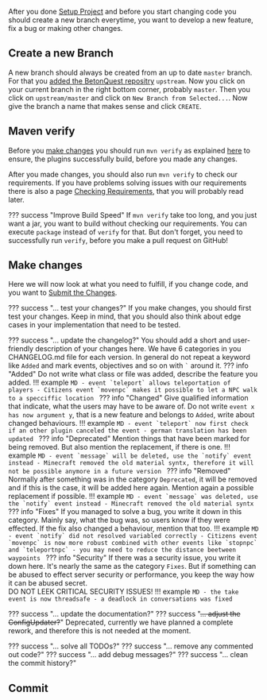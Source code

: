 After you done [Setup Project](./Setup-Project.md) and before you start changing code you should create a new branch 
everytime, you want to develop a new feature, fix a bug or making other changes.

## Create a new Branch
A new branch should always be created from an up to date `master` branch.
For that you [added the BetonQuest repositry](./Setup-Project.md#adding-remote-repository) `upstream`.
Now you click on your current branch in the right bottom corner, probably `master`.
Then you click on `upstream/master` and click on `New Branch from Selected...`.
Now give the branch a name that makes sense and click `CREATE`.

## Maven verify
Before you [make changes](#make-changes) you should run `mvn verify` as explained
[here](./Setup-Project.md#building-the-plugin-jar) to ensure, the plugins successfully build, before you made any changes.

After you made changes, you should also run `mvn verify` to check our requirements.
If you have problems solving issues with our requirements there is also a page
[Checking Requirements](./Checking-Requirements.md), that you will probably read later.

??? success "Improve Build Speed"
    If `mvn verify` take too long, and you just want a jar, you want to build without checking our requirements.
    You can execute `package` instead of `verify` for that.
    But don't forget, you need to successfully run `verify`, before you make a pull request on GitHub!

## Make changes
Here we will now look at what you need to fulfill, if you change code, and you want to [Submit the Changes](./Submitting-Changes.md).

??? success "... test your changes?"
    If you make changes, you should first test your changes.
    Keep in mind, that you should also think about edge cases in your implementation that need to be tested.

??? success "... update the changelog?"
    You should add a short and user-friendly description of your changes here.
    We have 6 categories in you CHANGELOG.md file for each version.
    In general do not repeat a keyword like `Added` and mark events, objectives and so on with `` ` `` around it.
    ??? info "Added"
        Do not write what class or file was added, describe the feature you added.
        !!! example
            ```MD
            - event `teleport` allows teleportation of players
            - Citizens event `movenpc` makes it possible to let a NPC walk to a specciffic location
            ```
    ??? info "Changed"
        Give qualified information that indicate, what the users may have to be aware of.
        Do not write `event x has now argument y`, that is a new feature and belongs to `Added`,
        write about changed behaviours.
        !!! example
            ```MD
            - event `teleport` now first check if an other plugin canceled the event
            - german translation has been updated
            ```
    ??? info "Deprecated"
        Mention things that have been marked for being removed.
        But also mention the replacement, if there is one. 
        !!! example
            ```MD
            - event `message` will be deleted, use the `notify` event instead
            - Minecraft removed the old material syntx, therefore it will not be possible anymore in a future version
            ```
    ??? info "Removed"
        Normally after something was in the category `Deprecated`,
        it will be removed and if this is the case, it will be added here again.
        Mention again a possible replacement if possible.
        !!! example
            ```MD
            - event `message` was deleted, use the `notify` event instead
            - Minecraft removed the old material syntx
            ```
    ??? info "Fixes"
        If you managed to solve a bug, you write it down in this category.
        Mainly say, what the bug was, so users know if they were effected.
        If the fix also changed a behaviour, mention that too.
        !!! example
            ```MD
            - event `notify` did not resolved variabled correctly
            - Citizens event `movenpc` is now more robust combined with other events like `stopnpc` and `teleportnpc`
              - you may need to reduce the distance beetween waypoints
            ```
    ??? info "Security"
        If there was a security issue, you write it down here. It's nearly the same as the category `Fixes`.
        But if something can be abused to effect server security or performance,
        you keep the way how it can be abused secret.  
        DO NOT LEEK CRITICAL SECURITY ISSUES!
        !!! example
            ```MD
            - the take event is now threadsafe
            - a deadlock in conversations was fixed 
            ```

??? success "... update the documentation?"
??? success "~~... adjust the ConfigUpdater?~~"
    Deprecated,
    currently we have planned a complete rework, and therefore this is not needed at the moment.

??? success "... solve all TODOs?"
??? success "... remove any commented out code?"
??? success "... add debug messages?"
??? success "... clean the commit history?"

## Commit

